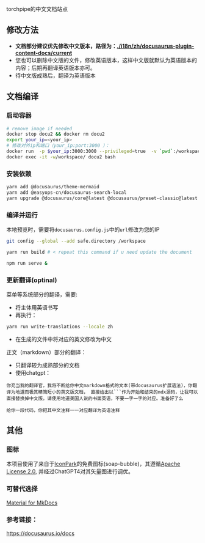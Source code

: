 torchpipe的中文文档站点

## 修改方法

- **文档部分建议优先修改中文版本，路径为：[./i18n/zh/docusaurus-plugin-content-docs/current](./i18n/zh/docusaurus-plugin-content-docs/current)**
- 您也可以删除中文版的文件，修改英语版本，这样中文版就默认为英语版本的内容；后期再翻译英语版本亦可。
- 待中文版成熟后，翻译为英语版本


## 文档编译

### 启动容器
```bash
# remove image if needed
docker stop docu2 && docker rm docu2
export your_ip=<your_ip>
# 修改对外ip和端口（your_ip:port:3000 ）：
docker run  -p $your_ip:3000:3000 --privileged=true  -v `pwd`:/workspace  --name="docu2"  --cap-add=SYS_PTRACE  -itd   node     
docker exec -it -w/workspace/ docu2 bash
```

### 安装依赖

```bash
yarn add @docusaurus/theme-mermaid
yarn add @easyops-cn/docusaurus-search-local
yarn upgrade @docusaurus/core@latest @docusaurus/preset-classic@latest
```

### 编译并运行

本地预览时，需要将`docusaurus.config.js`中的`url`修改为您的IP
```bash
git config --global --add safe.directory /workspace

yarn run build # < repeat this command if u need update the document

npm run serve &
```





### 更新翻译(optinal)

菜单等系统部分的翻译，需要:
- 将主体用英语书写
- 再执行：
```bash
yarn run write-translations --locale zh
```
- 在生成的文件中将对应的英文修改为中文

正文（markdown）部分的翻译：
- 只翻译较为成熟部分的文档
- 使用chatgpt：
```
你充当我的翻译官，我将不断给你中文markdown格式的文本(带docusaurus扩展语法)，你翻译为地道而极其精简短小的英文版文档， 直接给出以```作为开始和结束的mdx源码，让我可以直接替换掉中文版。请使用地道美国人说的书面英语，不要一字一字的对应。准备好了么
```
```
给你一段代码，你把其中文注释一一对应翻译为英语注释
```

## 其他
### 图标

本项目使用了来自于[IconPark](https://iconpark.oceanengine.com/official)的免费图标(soap-bubble)，其遵循[Apache License 2.0](https://github.com/bytedance/IconPark/blob/master/LICENSE), 并经过ChatGPT4对其矢量图进行调优。

### 可替代选择
[Material for MkDocs](https://squidfunk.github.io/mkdocs-material/)


### 参考链接：
  https://docusaurus.io/docs
